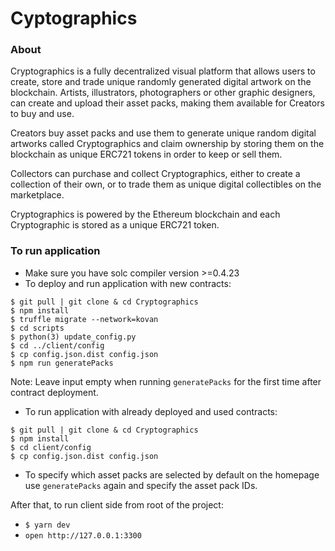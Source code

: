 # Cyptographics

### About
Cryptographics is a fully decentralized visual platform that allows users to create, store and trade unique randomly generated digital artwork on the blockchain. Artists, illustrators, photographers or other graphic designers, can create and upload their asset packs, making them available for Creators to buy and use.

Creators buy asset packs and use them to generate unique random digital artworks called Cryptographics and claim ownership by storing them on the blockchain as unique ERC721 tokens in order to keep or sell them.

Collectors can purchase and collect Cryptographics, either to create a collection of their own, or to trade them as unique digital collectibles on the marketplace.

Cryptographics is powered by the Ethereum blockchain and each Cryptographic is stored as a unique ERC721 token.


### To run application
- Make sure you have solc compiler version >=0.4.23
- To deploy and run application with new contracts:  
```
$ git pull | git clone & cd Cryptographics
$ npm install
$ truffle migrate --network=kovan
$ cd scripts
$ python(3) update_config.py
$ cd ../client/config
$ cp config.json.dist config.json
$ npm run generatePacks
```
Note: Leave input empty when running `generatePacks` for the first time after contract deployment.
- To run application with already deployed and used contracts:
```
$ git pull | git clone & cd Cryptographics
$ npm install
$ cd client/config
$ cp config.json.dist config.json
```

- To specify which asset packs are selected by default on the homepage use `generatePacks` again and specify the asset pack IDs.

After that, to run client side from root of the project:

- `$ yarn dev`
- `open http://127.0.0.1:3300`
